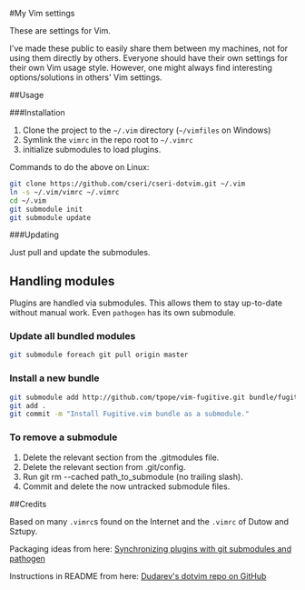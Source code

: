 #My Vim settings

These are settings for Vim.

I've made these public to easily share them between my machines, not for using
them directly by others. Everyone should have their own settings for
their own Vim usage style.
However, one might always find interesting options/solutions in others' Vim settings.

##Usage

###Installation

1. Clone the project to the `~/.vim` directory (`~/vimfiles` on Windows)
1. Symlink the `vimrc` in the repo root to `~/.vimrc`
1. initialize submodules to load plugins.

Commands to do the above on Linux:

```bash
git clone https://github.com/cseri/cseri-dotvim.git ~/.vim
ln -s ~/.vim/vimrc ~/.vimrc
cd ~/.vim
git submodule init
git submodule update
```

###Updating

Just pull and update the submodules.

## Handling modules

Plugins are handled via submodules. This allows them to stay up-to-date without manual
work. Even `pathogen` has its own submodule.

### Update all bundled modules

```bash
git submodule foreach git pull origin master
```

### Install a new bundle

```bash
git submodule add http://github.com/tpope/vim-fugitive.git bundle/fugitive
git add .
git commit -m "Install Fugitive.vim bundle as a submodule."
```

### To remove a submodule

1. Delete the relevant section from the .gitmodules file.
2. Delete the relevant section from .git/config.
3. Run git rm --cached path_to_submodule (no trailing slash).
4. Commit and delete the now untracked submodule files.

##Credits

Based on many `.vimrc`s found on the Internet and the `.vimrc` of Dutow and Sztupy.

Packaging ideas from here: [Synchronizing plugins with git submodules and pathogen](http://vimcasts.org/episodes/synchronizing-plugins-with-git-submodules-and-pathogen/)

Instructions in README from here: [Dudarev's dotvim repo on GitHub](https://github.com/dudarev/dotvim)


